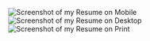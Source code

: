 ![Screenshot of my Resume on Mobile](resumeMobile.png)
![Screenshot of my Resume on Desktop](resumeDesktop.png)
![Screenshot of my Resume on Print](resumePrint.png)